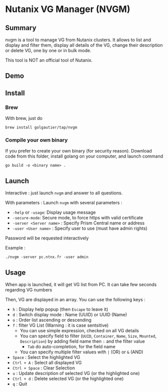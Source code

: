 # Nutanix VG Manager (NVGM)

## Summary ##

nvgm is a tool to manage VG from Nutanix clusters. It allows to list and display and filter them, display all details of the VG, change their description or delete VG, one by one or in bulk mode.

This tool is NOT an official tool of Nutanix.

## Demo


## Install

### Brew
With brew, just do 
```
brew install golgautier/tap/nvgm
```

### Compile your own binary ###
If you prefer to create your own binary (for security reason). Download code from this folder, install golang on your computer, and launch command

`go build -o <binary name> .`


## Launch ##

Interactive : 
just launch `nvgm` and answer to all questions.

With parameters :
Launch `nvgm` with several parameters :
- `-help` or `-usage`: Display usage message
- `-secure-mode`: Secure mode, to force https with valid certificate
- `-server <Server name>` : Specify Prism Central name or address
- `-user <User name>` : Specify user to use (must have admin rights) 

Password will be requested interactively

Example : 
```
./nvgm -server pc.ntnx.fr -user admin
```

## Usage ##

When app is launched, it will get VG list from PC. It can take few seconds regarding VG numbers

Then, VG are displayed in an array. You can use the following keys :
- `h` : Display help popup (then `Escape` to leave it)
- `d` : Switch display mode : Name (UUID) or UUID (Name)
- `o` : Order list ascending or descending 
- `f` : filter VG List (Warning : it is case sentsitive)
  - You can use simple expression, checked on all VG details
  - You can specify field to filter (`UUID`, `Container`, `Name`, `Size`, `Mounted`, `Description`) by adding field name then `:` and the filter value
     - `Tab` do auto-completion, for the field name
  - You can specify multiple filter values with `|` (OR) or `&` (AND)
- `Space` : Select the highlighted VG
- `Ctrl + A` : Select all displayed VG
- `Ctrl + Space` : Clear Selection
- `u` : Update description of selected VG (or the highlighted one)
- `Ctrl + d` : Delete selected VG (or the highlighted one)
- `q` : Quit

